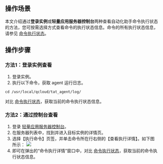 ## 操作场景
本文介绍通过**登录实例**或**轻量应用服务器控制台**两种查看自动化助手命令执行状态的方法，您可按需选择方式查看命令的执行状态信息。命令的所有执行状态信息，请参见 [命令执行状态](https://intl.cloud.tencent.com/document/product/1147/46034)。

## 操作步骤
### 方法1：登录实例查看
1. 登录实例。
2. 执行以下命令，获取 agent 运行日志。
```
cd /usr/local/qcloud/tat_agent/log/
```
对比 [命令执行状态](https://intl.cloud.tencent.com/document/product/1147/46034)，获取当前的命令执行状态信息。

### 方法2：通过控制台查看
1. 登录 [轻量应用服务器控制台](https://console.cloud.tencent.com/lighthouse/instance/index)。
2. 在服务器列表中，找到并进入目标实例的详情页。
3. 选择【执行命令】页签，并单击命令所在行右侧的【查看执行详情】。如下图所示：
![](https://qcloudimg.tencent-cloud.cn/raw/38cf0f7f70473987e19d8897422c2366.png)
4. 即可在弹出的“命令执行详情”窗口中，对比 [命令执行状态](https://intl.cloud.tencent.com/document/product/1147/46034)，获取当前的命令执行状态信息。
